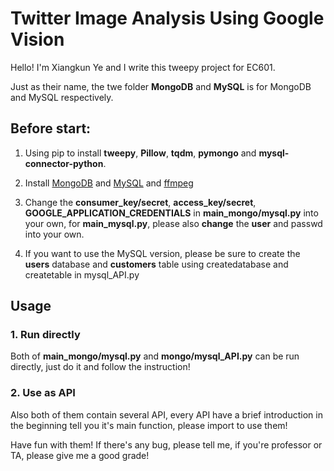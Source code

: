 # Twitter Image Analysis Using Google Vision

Hello! I'm Xiangkun Ye and I write this tweepy project for EC601.

Just as their name, the twe folder **MongoDB** and **MySQL** is for MongoDB and MySQL respectively.

## Before start:

  1. Using pip to install **tweepy**, **Pillow**, **tqdm**, **pymongo** and **mysql-connector-python**.
  
  2. Install [MongoDB](https://www.mongodb.com) and [MySQL](https://www.mysql.com/downloads/) and [ffmpeg](https://www.ffmpeg.org/download.html)
  
  3. Change the **consumer_key/secret**, **access_key/secret**, **GOOGLE_APPLICATION_CREDENTIALS** in **main_mongo/mysql.py** into your own, for **main_mysql.py**, please also **change** the **user** and passwd into your own.
  
  4. If you want to use the MySQL version, please be sure to create the **users** database and **customers** table using createdatabase and createtable in mysql_API.py

## Usage

### 1. Run directly
Both of **main_mongo/mysql.py** and **mongo/mysql_API.py** can be run directly, just do it and follow the instruction!

### 2. Use as API
Also both of them contain several API, every API have a brief introduction in the beginning tell you it's main function, please import to use them!
  
Have fun with them! If there's any bug, please tell me, if you're professor or TA, please give me a good grade!

